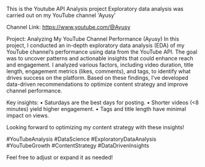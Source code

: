 This is the Youtube API Analysis project
Exploratory data analysis was carried out on my YouTube channel 'Ayusy'

Channel Link: https://www.youtube.com/@Ayusy

Project: Analyzing My YouTube Channel Performance (Ayusy)
In this project, I conducted an in-depth exploratory data analysis (EDA) of my YouTube channel’s performance using data from the YouTube API. The goal was to uncover patterns and actionable insights that could enhance reach and engagement. I analyzed various factors, including video duration, title length, engagement metrics (likes, comments), and tags, to identify what drives success on the platform. Based on these findings, I’ve developed data-driven recommendations to optimize content strategy and improve channel performance.

Key insights:
	•	Saturdays are the best days for posting.
	•	Shorter videos (<8 minutes) yield higher engagement.
	•	Tags and title length have minimal impact on views.

Looking forward to optimizing my content strategy with these insights!

#YouTubeAnalysis #DataScience #ExploratoryDataAnalysis #YouTubeGrowth #ContentStrategy #DataDrivenInsights

Feel free to adjust or expand it as needed!
